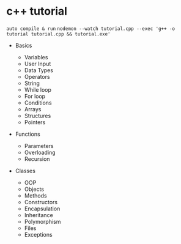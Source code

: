 
# c++ tutorial

`auto compile & run`
`nodemon --watch tutorial.cpp --exec 'g++ -o tutorial tutorial.cpp && tutorial.exe'`

- Basics
  - Variables
  - User Input
  - Data Types
  - Operators
  - String
  - While loop
  - For loop
  - Conditions
  - Arrays
  - Structures
  - Pointers

- Functions
  - Parameters
  - Overloading
  - Recursion
  
- Classes
  - OOP
  - Objects
  - Methods
  - Constructors
  - Encapsulation
  - Inheritance
  - Polymorphism
  - Files
  - Exceptions
  
